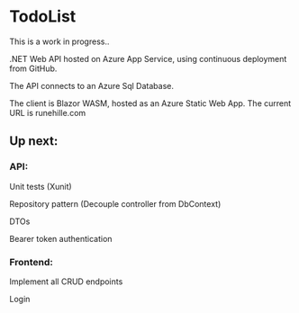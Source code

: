 # TodoList

This is a work in progress..

.NET Web API hosted on Azure App Service, using continuous deployment from GitHub.

The API connects to an Azure Sql Database.

The client is Blazor WASM, hosted as an Azure Static Web App. The current URL is runehille.com



## Up next:

### API:
Unit tests (Xunit)

Repository pattern (Decouple controller from DbContext)

DTOs

Bearer token authentication


### Frontend:
Implement all CRUD endpoints

Login
